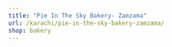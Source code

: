 ```yaml
---
title: "Pie In The Sky Bakery- Zamzama"
url: /karachi/pie-in-the-sky-bakery-zamzama/
shop: bakery
---
```

